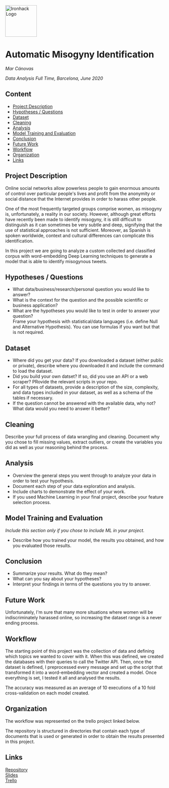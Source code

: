 <img src="https://bit.ly/2VnXWr2" alt="Ironhack Logo" width="100"/>

# Automatic Misogyny Identification
*Mar Cánovas*

*Data Analysis Full Time, Barcelona, June 2020*

## Content
- [Project Description](#project-description)
- [Hypotheses / Questions](#hypotheses-questions)
- [Dataset](#dataset)
- [Cleaning](#cleaning)
- [Analysis](#analysis)
- [Model Training and Evaluation](#model-training-and-evaluation)
- [Conclusion](#conclusion)
- [Future Work](#future-work)
- [Workflow](#workflow)
- [Organization](#organization)
- [Links](#links)

## Project Description
Online social networks allow powerless people to gain enormous amounts of control over particular people's lives and profit from the anonymity or social distance that the Internet provides in order to harass other people. 

One of the most frequently targeted groups comprise women, as misogyny is, unfortunately, a reality in our society. However, although great efforts have recently been made to identify misogyny, it is still difficult to distinguish as it can sometimes be very subtle and deep, signifying that the use of statistical approaches is not sufficient. Moreover, as Spanish is spoken worldwide, context and cultural differences can complicate this identification.

In this project we are going to analyze a custom collected and classified corpus with word-embedding Deep Learning techniques to generate a model that is able to identify misogynous tweets.

## Hypotheses / Questions
* What data/business/research/personal question you would like to answer?
* What is the context for the question and the possible scientific or business application?
* What are the hypotheses you would like to test in order to answer your question?  
Frame your hypothesis with statistical/data languages (i.e. define Null and Alternative Hypothesis). You can use formulas if you want but that is not required.

## Dataset
* Where did you get your data? If you downloaded a dataset (either public or private), describe where you downloaded it and include the command to load the dataset.
* Did you build your own datset? If so, did you use an API or a web scraper? PRovide the relevant scripts in your repo.
* For all types of datasets, provide a description of the size, complexity, and data types included in your dataset, as well as a schema of the tables if necessary.
* If the question cannot be answered with the available data, why not? What data would you need to answer it better?

## Cleaning
Describe your full process of data wrangling and cleaning. Document why you chose to fill missing values, extract outliers, or create the variables you did as well as your reasoning behind the process.

## Analysis
* Overview the general steps you went through to analyze your data in order to test your hypothesis.
* Document each step of your data exploration and analysis.
* Include charts to demonstrate the effect of your work.
* If you used Machine Learning in your final project, describe your feature selection process.

## Model Training and Evaluation
*Include this section only if you chose to include ML in your project.*
* Describe how you trained your model, the results you obtained, and how you evaluated those results.

## Conclusion
* Summarize your results. What do they mean?
* What can you say about your hypotheses?
* Interpret your findings in terms of the questions you try to answer.

## Future Work
Unfortunately, I'm sure that many more situations where women will be indiscriminately harassed online, so increasing the dataset range is a never ending process.


## Workflow
The starting point of this project was the collection of data and defining which topics we wanted to cover with it. When this was defined, we created the databases with their queries to call the Twitter API. Then, once the dataset is defined, I preprocessed every message and set up the script that transformed it into a word-embedding vector and created a model. Once everything is set, I tested it all and analysed the results. 

The accuracy was measured as an average of 10 executions of a 10 fold cross-validation on each model created.

## Organization
The workflow was represented on the trello project linked below.

The repository is structured in directories that contain each type of documents that is used or generated in order to obtain the results presented in this project.

## Links

[Repository](https://github.com/MarCanovas/Project-Week-8-Final-Project/)  
[Slides](https://docs.google.com/presentation/d/1MwYAKmKscyIQbriB6rpH5VNpvduWsNNiS2oBdFeWvc8/edit?usp=sharing)  
[Trello](https://trello.com/b/8wJm3RjN/final-project)  
